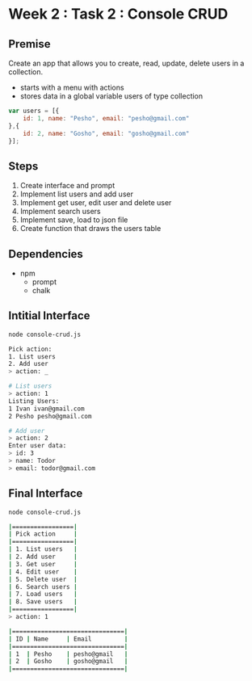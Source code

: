 # Week 2 : Task 2 : Console CRUD 

## Premise
Create an app that allows you to create, read, update, delete users in a collection.
- starts with a menu with actions
- stores data in a global variable users of type collection
```js
var users = [{
	id: 1, name: "Pesho", email: "pesho@gmail.com"
},{
	id: 2, name: "Gosho", email: "gosho@gmail.com"
}];
```

## Steps
1. Create interface and prompt
2. Implement list users and add user
3. Implement get user, edit user and delete user
4. Implement search users
5. Implement save, load to json file
6. Create function that draws the users table

##  Dependencies
- npm
    - prompt
    - chalk 

## Intitial Interface
```sh
node console-crud.js

Pick action:
1. List users
2. Add user
> action: _

# List users
> action: 1
Listing Users:
1 Ivan ivan@gmail.com 
2 Pesho pesho@gmail.com

# Add user
> action: 2
Enter user data:
> id: 3
> name: Todor
> email: todor@gmail.com

```

## Final Interface
```sh
node console-crud.js

|=================|
| Pick action     |
|=================|
| 1. List users   |
| 2. Add user     |
| 3. Get user     |
| 4. Edit user    |
| 5. Delete user  |
| 6. Search users |
| 7. Load users   |
| 8. Save users   |
|=================|
> action: 1

|===============================|
| ID | Name     | Email         |
|===============================|
| 1  | Pesho    | pesho@gmail   |
| 2  | Gosho    | gosho@gmail   |
|===============================|
```
